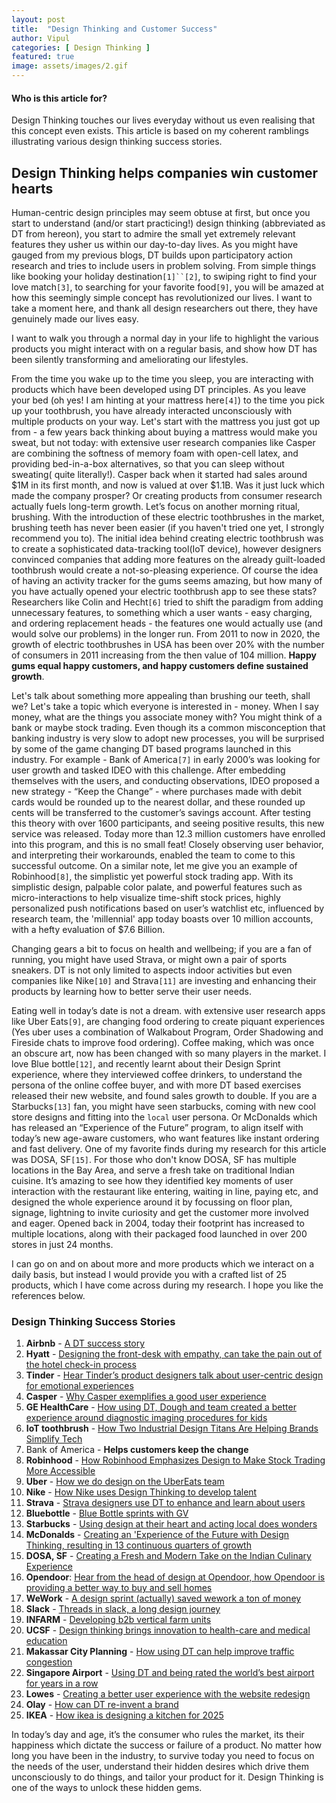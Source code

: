 ```yaml
---
layout: post
title:  "Design Thinking and Customer Success" 
author: Vipul
categories: [ Design Thinking ]
featured: true
image: assets/images/2.gif
---
```


#### Who is this article for?
Design Thinking touches our lives everyday without us even realising that this concept even exists. This article is based on my coherent ramblings illustrating various design thinking success stories.  

## Design Thinking helps companies win customer hearts

Human-centric design principles may seem obtuse at first, but once you start to understand (and/or start practicing!) design thinking (abbreviated as DT from hereon), you start to admire the small yet extremely relevant features they usher us within our day-to-day lives. As you might have gauged from my previous blogs, DT builds upon participatory action research and tries to include users in problem solving. From simple things like booking your holiday destination`[1]``[2]`, to swiping right to find your love match`[3]`, to searching for your favorite food`[9]`, you will be amazed at how this seemingly simple concept has revolutionized our lives. I want to take a moment here, and thank all design researchers out there, they have genuinely made our lives easy. 

I want to walk you through a normal day in your life to highlight the various products you might interact with on a regular basis, and show how DT has been silently transforming and ameliorating our lifestyles. 

From the time you wake up to the time you sleep, you are interacting with products which have been developed using DT principles. As you leave your bed (oh yes! I am hinting at your mattress here`[4]`) to the time you pick up your toothbrush, you have already interacted unconsciously with multiple products on your way. Let's start with the mattress you just got up from - a few years back thinking about buying a mattress would make you sweat, but not today: with extensive user research companies like Casper are combining the softness of memory foam with open-cell latex, and providing bed-in-a-box alternatives, so that you can sleep without sweating( quite literally!). Casper back when it started had sales around $1M in its first month, and now is valued at over $1.1B. Was it just luck which made the company prosper? Or creating products from consumer research actually fuels long-term growth. Let’s focus on another morning ritual, brushing. With the introduction of these electric toothbrushes in the market, brushing teeth has never been easier (if you haven't tried one yet, I strongly recommend you to). The initial idea behind creating electric toothbrush was to create a sophisticated data-tracking tool(IoT device), however designers convinced companies that adding more features on the already guilt-loaded toothbrush would create a not-so-pleasing experience. Of course the idea of having an activity tracker for the gums seems amazing, but how many of you have actually opened your electric toothbrush app to see these stats? Researchers like Colin and Hecht`[6]` tried to shift the paradigm from adding unnecessary features, to something which a user wants - easy charging, and ordering replacement heads - the features one would actually use (and would solve our problems) in the longer run. From 2011 to now in 2020, the growth of electric toothbrushes in USA has been over 20% with the number of consumers in 2011 increasing from the then value of 104 million. **Happy gums equal happy customers, and happy customers define sustained growth**.

Let's talk about something more appealing than brushing our teeth, shall we? Let's take a topic which everyone is interested in - money. When I say money, what are the things you associate money with? You might think of a bank or maybe stock trading. Even though its a common misconception that banking industry is very slow to adopt new processes, you will be surprised by some of the game changing DT based programs launched in this industry. For example - Bank of America`[7]` in early 2000’s was looking for user growth and tasked IDEO with this challenge. After embedding themselves with the users,  and conducting observations, IDEO proposed a new strategy - “Keep the Change” -  where purchases made with debit cards would be rounded up to the nearest dollar, and these rounded up cents will be transferred to the customer’s savings account. After testing this theory with over 1600 participants, and seeing positive results, this new service was released.  Today more than 12.3 million customers have enrolled into this program, and this is no small feat! Closely observing user behavior, and interpreting their workarounds, enabled the team to come to this successful outcome. On a similar note, let me give you an example of Robinhood`[8]`, the simplistic yet powerful stock trading app. With its simplistic design, palpable color palate, and powerful features such as micro-interactions to help visualize time-shift stock prices, highly personalized push notifications based on user’s watchlist etc, influenced by research team, the 'millennial' app today boasts over 10 million accounts, with a hefty evaluation of $7.6 Billion.

Changing gears a bit to focus on health and wellbeing; if you are a fan of running, you might have used Strava, or might own a pair of sports sneakers. DT is not only limited to aspects indoor activities but even companies like Nike`[10]` and Strava`[11]` are investing and enhancing their products by learning how to better serve their user needs. 
 
Eating well in today’s date is not a dream. with extensive user research apps like Uber Eats`[9]`, are changing food ordering to create piquant experiences (Yes uber uses a combination of Walkabout Program, Order Shadowing and Fireside chats to improve food ordering). Coffee making, which was once an obscure art, now has been changed with so many players in the market. I love Blue bottle`[12]`, and recently learnt about their Design Sprint experience, where they interviewed coffee drinkers, to understand the persona of the online coffee buyer, and with more DT based exercises released their new website, and found sales growth to double. If you are a Starbucks`[13]` fan, you might have seen starbucks, coming with new cool store designs and fitting into the `local` user persona. Or McDonalds which has released an “Experience of the Future” program, to align itself with today’s new age-aware customers, who want features like instant ordering and fast delivery. One of my favorite finds during my research for this article was DOSA, SF`[15]`. For those who don't know DOSA, SF has multiple locations in the Bay Area, and serve a fresh take on traditional Indian cuisine. It’s amazing to see how they identified key moments of user interaction with the restaurant like entering, waiting in line, paying etc, and designed the whole experience around it by focussing on floor plan, signage, lightning to invite curiosity and get the customer more involved and eager.  Opened back in 2004, today their footprint has increased to multiple locations, along with their packaged food launched in over 200 stores in just 24 months.

I can go on and on about more and more products which we interact on a daily basis, but instead I would provide you with a crafted list of 25 products, which I have come across during my research. I hope you like the references below.       


### Design Thinking Success Stories

1. **Airbnb** - [A DT success story](https://uxdesign.cc/why-casper-exemplifies-good-user-experience-a382d7d31daf)
2. **Hyatt** - [Designing the front-desk with empathy, can take the pain out of the hotel check-in process](https://qz.com/726371/empathy-design-makes-hotel-check-ins-less-painful/)
3. **Tinder** - [Hear Tinder’s product designers talk about user-centric design for emotional experiences](https://medium.com/thinking-design/for-the-love-of-ux-tinders-product-designers-talk-user-centered-design-for-emotional-experiences-b66e44d8a4f1)
4. **Casper** - [Why Casper exemplifies a good user experience](https://uxdesign.cc/why-casper-exemplifies-good-user-experience-a382d7d31daf)
5. **GE HealthCare** - [How using DT, Dough and team created a better experience around diagnostic imaging procedures for kids](https://thisisdesignthinking.net/2014/12/changing-experiences-through-empathy-ge-healthcares-adventure-series/)
6. **IoT toothbrush** - [How Two Industrial Design Titans Are Helping Brands Simplify Tech](https://www.fastcompany.com/3060197/how-two-industrial-design-titans-are-helping-brands-simplify-tech) 
7. Bank of America - **Helps customers keep the change**
8. **Robinhood** - [How Robinhood Emphasizes Design to Make Stock Trading More Accessible](https://99u.adobe.com/articles/59652/how-robinhood-emphasizes-design-to-make-stock-trading-more-accessible)
9. **Uber** - [How we do design on the UberEats team](https://medium.com/uber-design/how-we-design-on-the-ubereats-team-ff7c41fffb76)
10. **Nike** - [How Nike uses Design Thinking to develop talent](http://www.dukece.com/insights/how-nike-uses-design-thinking-develop-talent/) 
11. **Strava** - [Strava designers use DT to enhance and learn about users](https://strava.design/understanding-how-athletes-use-the-feed-aae986eaa818)
12. **Bluebottle** - [Blue Bottle sprints with GV](https://sprintstories.com/case-study-blue-bottle-sprints-with-gv-f452789b8ecd)
13. **Starbucks** - [Using design at their heart and acting local does wonders](https://www.wired.com/2014/01/starbucks-big-plan-to-be-your-cozy-neighborhood-coffee-shop/)
14. **McDonalds** - [Creating an 'Experience of the Future with Design Thinking, resulting in 13 continuous quarters of growth](https://blog.experiencepoint.com/how-mcdonalds-evolved-with-design-thinking)
15. **DOSA, SF** - [Creating a Fresh and Modern Take on the Indian Culinary Experience](https://www.ideo.com/case-study/creating-a-fresh-and-modern-take-on-the-indian-culinary-experience)
16. **Opendoor**: [Hear from the head of design at Opendoor, how Opendoor is providing a better way to buy and sell homes](https://medium.com/opendoor-design/redesigning-real-estate-58a9b0e9e7a7)
17. **WeWork** - [A design sprint (actually) saved wework a ton of money](https://sprintstories.com/a-design-sprint-failed-and-saved-wework-a-ton-of-money-case-study-8479725a2ff6)
18. **Slack** - [Threads in slack, a long design journey](https://slack.design/threads-in-slack-a-long-design-journey-a7c3f410ecb4)
19. **INFARM** - [Developing b2b vertical farm units](https://www.ideo.com/case-study/designing-the-future-of-urban-farming)
20. **UCSF** - [Design thinking brings innovation to health-care and medical education](https://meded.ucsf.edu/news/design-thinking-brings-innovation-health-care-and-medical-education)
21. **Makassar City Planning** - [How using DT can help improve traffic congestion](https://govinsider.asia/innovation/how-makassar-plans-to-use-design-thinking-to-improve-transport/) 
22. **Singapore Airport** - [Using DT and being rated the world’s best airport for years in a row](https://fortune.com/2018/03/07/changi-best-airport-singapore-design/) 
23. **Lowes** - [Creating a better user experience with the website redesign](https://newsroom.lowes.com/fresh-thinking/lowes-site-redesign/)
24. **Olay** - [How can DT re-invent a brand](https://www.bbva.com/en/airbnb-design-thinking-success-story/)
25. **IKEA** - [How ikea is designing a kitchen for 2025](https://www.ideo.com/case-study/designing-the-future-kitchen)

In today’s day and age, it’s the consumer who rules the market, its their happiness which dictate the success or failure of a product. No matter how long you have been in the industry, to survive today you need to focus on the needs of the user, understand their hidden desires which drive them unconsciously to do things, and tailor your product for it. Design Thinking is one of the ways to unlock these hidden gems.

